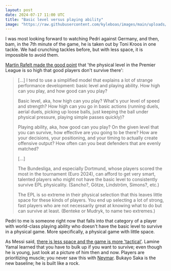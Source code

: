 ```yaml
---
layout: post
date: 2024-07-17 11:00 UTC
title: "Basic level versus playing ability"
image: "https://raw.githubusercontent.com/kyleboas/images/main/uploads/2024/07/09/Image-09Jul2024_02:22:49.png"
---
```


I was most looking forward to watching Pedri against Germany, and then, bam, in the 7th minute of the game, he is taken out by Toni Kroos in one tackle. We had crunching tackles before, but with less space, it is impossible to avoid them.

<!---more--->  

[Martin Rafelt made the good point](https://x.com/martinrafelt/status/1809201925952242109?s=46&t=YC8lQJTh43E_mBQW40Ct2g) that 'the physical level in the Premier League is so high that good players don't survive there':

>  [...] I tend to use a simplified model that explains a lot of strange performance development: basic level and playing ability. How high can you play, and how good can you play?
>  
> Basic level, aka, how high can you play? What's your level of speed and strength? How high can you go in basic actions (running duels, aerial duels, picking up loose balls, just keeping the ball under physical pressure, playing simple passes quickly)?
> 
> Playing ability, aka, how good can you play? On the given level that you can survive, how effective are you going to be there? How are your decisions, your positioning, and your timing to actually create offensive output? How often can you beat defenders that are evenly matched?
>
> [...]
> 
> The Bundesliga, and especially Dortmund, whose players scored the most in the tournament (Euro 2024), can afford to get very smart, talented players who might not have the basic level to consistently survive EPL physicality. (Sancho?, Götze, Lindström, Simons?, etc.)
> 
> The EPL is so extreme in their physical selection that this leaves little space for these kinds of players. You end up selecting a lot of strong, fast players who are not necessarily great at knowing what to do but can survive at least. (Benteke or Mudryk, to name two extremes.)

Pedri to me is someone right now that falls into that category of a player with world-class playing ability who doesn't have the basic level to survive in a physical game. More specifically, a physical game with little space. 

As Messi said, [there is less space and the game is more 'tactical'](https://tacticsjournal.com/2024/06/28/lionel-messi-says-football-is-too-tactical/). Lamine Yamal learned that you have to bulk up if you want to survive; even though he is young, just look at a picture of him then and now. Players are prioritizing muscle; you never saw this with [Neymar](https://youtu.be/ob-hr4_Znb8?si=yaATbafz-PuZ8muJ). Bukayo Saka is the new baseline; he is built like a rock.

